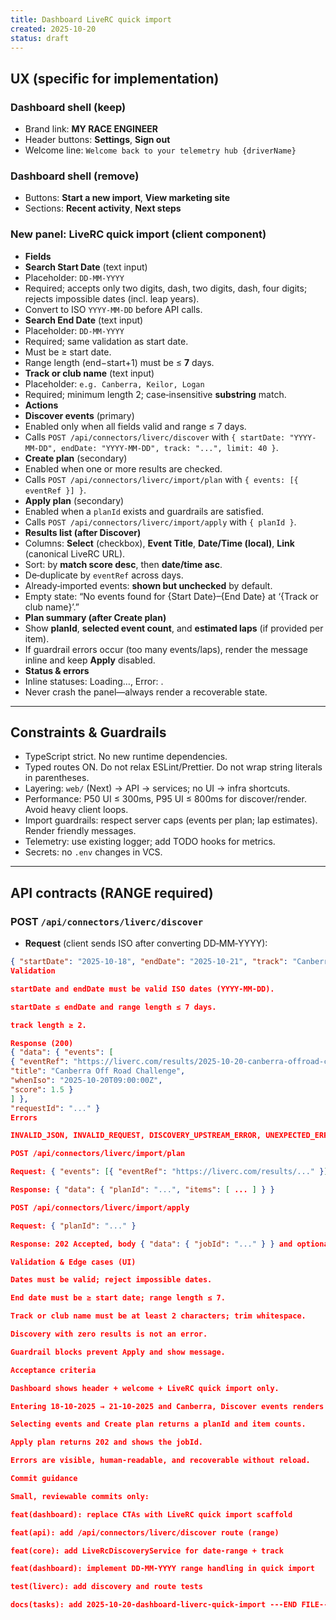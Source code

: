 ```yaml
---
title: Dashboard LiveRC quick import
created: 2025-10-20
status: draft
---
```


## UX (specific for implementation)

### Dashboard shell (keep)

- Brand link: **MY RACE ENGINEER**
- Header buttons: **Settings**, **Sign out**
- Welcome line: `Welcome back to your telemetry hub {driverName}`

### Dashboard shell (remove)

- Buttons: **Start a new import**, **View marketing site**
- Sections: **Recent activity**, **Next steps**

### New panel: **LiveRC quick import** (client component)

- **Fields**
- **Search Start Date** (text input)
- Placeholder: `DD-MM-YYYY`
- Required; accepts only two digits, dash, two digits, dash, four digits; rejects impossible dates (incl. leap years).
- Convert to ISO `YYYY-MM-DD` before API calls.
- **Search End Date** (text input)
- Placeholder: `DD-MM-YYYY`
- Required; same validation as start date.
- Must be ≥ start date.
- Range length (end−start+1) must be ≤ **7** days.
- **Track or club name** (text input)
- Placeholder: `e.g. Canberra, Keilor, Logan`
- Required; minimum length 2; case‑insensitive **substring** match.
- **Actions**
- **Discover events** (primary)
- Enabled only when all fields valid and range ≤ 7 days.
- Calls `POST /api/connectors/liverc/discover` with `{ startDate: "YYYY-MM-DD", endDate: "YYYY-MM-DD", track: "...", limit: 40 }`.
- **Create plan** (secondary)
- Enabled when one or more results are checked.
- Calls `POST /api/connectors/liverc/import/plan` with `{ events: [{ eventRef }] }`.
- **Apply plan** (secondary)
- Enabled when a `planId` exists and guardrails are satisfied.
- Calls `POST /api/connectors/liverc/import/apply` with `{ planId }`.
- **Results list (after Discover)**
- Columns: **Select** (checkbox), **Event Title**, **Date/Time (local)**, **Link** (canonical LiveRC URL).
- Sort: by **match score desc**, then **date/time asc**.
- De‑duplicate by `eventRef` across days.
- Already‑imported events: **shown but unchecked** by default.
- Empty state: “No events found for {Start Date}–{End Date} at ‘{Track or club name}’.”
- **Plan summary (after Create plan)**
- Show **planId**, **selected event count**, and **estimated laps** (if provided per item).
- If guardrail errors occur (too many events/laps), render the message inline and keep **Apply** disabled.
- **Status & errors**
- Inline statuses: Loading…, Error: <message>.
- Never crash the panel—always render a recoverable state.

---

## Constraints & Guardrails

- TypeScript strict. No new runtime dependencies.
- Typed routes ON. Do not relax ESLint/Prettier. Do not wrap string literals in parentheses.
- Layering: `web/` (Next) → API → services; no UI → infra shortcuts.
- Performance: P50 UI ≤ 300ms, P95 UI ≤ 800ms for discover/render. Avoid heavy client loops.
- Import guardrails: respect server caps (events per plan; lap estimates). Render friendly messages.
- Telemetry: use existing logger; add TODO hooks for metrics.
- Secrets: no `.env` changes in VCS.

---

## API contracts (RANGE required)

### POST `/api/connectors/liverc/discover`

- **Request** (client sends ISO after converting DD‑MM‑YYYY):

```json
{ "startDate": "2025-10-18", "endDate": "2025-10-21", "track": "Canberra", "limit": 40 }
Validation

startDate and endDate must be valid ISO dates (YYYY‑MM‑DD).

startDate ≤ endDate and range length ≤ 7 days.

track length ≥ 2.

Response (200)
{ "data": { "events": [
{ "eventRef": "https://liverc.com/results/2025-10-20-canberra-offroad-challenge",
"title": "Canberra Off Road Challenge",
"whenIso": "2025-10-20T09:00:00Z",
"score": 1.5 }
] },
"requestId": "..." }
Errors

INVALID_JSON, INVALID_REQUEST, DISCOVERY_UPSTREAM_ERROR, UNEXPECTED_ERROR

POST /api/connectors/liverc/import/plan

Request: { "events": [{ "eventRef": "https://liverc.com/results/..." }] }

Response: { "data": { "planId": "...", "items": [ ... ] } }

POST /api/connectors/liverc/import/apply

Request: { "planId": "..." }

Response: 202 Accepted, body { "data": { "jobId": "..." } } and optional Location header.

Validation & Edge cases (UI)

Dates must be valid; reject impossible dates.

End date must be ≥ start date; range length ≤ 7.

Track or club name must be at least 2 characters; trim whitespace.

Discovery with zero results is not an error.

Guardrail blocks prevent Apply and show message.

Acceptance criteria

Dashboard shows header + welcome + LiveRC quick import only.

Entering 18-10-2025 → 21-10-2025 and Canberra, Discover events renders results (or clean empty state). The request payload contains ISO startDate/endDate.

Selecting events and Create plan returns a planId and item counts.

Apply plan returns 202 and shows the jobId.

Errors are visible, human‑readable, and recoverable without reload.

Commit guidance

Small, reviewable commits only:

feat(dashboard): replace CTAs with LiveRC quick import scaffold

feat(api): add /api/connectors/liverc/discover route (range)

feat(core): add LiveRcDiscoveryService for date-range + track

feat(dashboard): implement DD-MM-YYYY range handling in quick import

test(liverc): add discovery and route tests

docs(tasks): add 2025-10-20-dashboard-liverc-quick-import ---END FILE---
```
